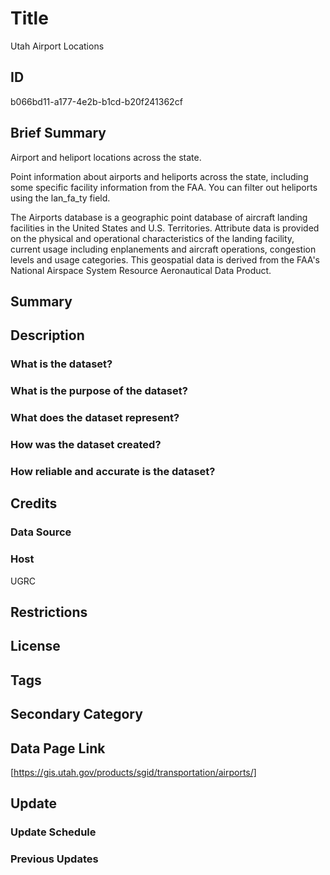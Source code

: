 # Title

Utah Airport Locations

## ID

b066bd11-a177-4e2b-b1cd-b20f241362cf

## Brief Summary

Airport and heliport locations across the state.

Point information about airports and heliports across the state, including some specific facility information from the FAA. You can filter out heliports using the lan_fa_ty field.

The Airports database is a geographic point database of aircraft landing facilities in the United States and U.S. Territories. Attribute data is provided on the physical and operational characteristics of the landing facility, current usage including enplanements and aircraft operations, congestion levels and usage categories. This geospatial data is derived from the FAA's National Airspace System Resource Aeronautical Data Product.

## Summary

## Description

### What is the dataset?

### What is the purpose of the dataset?

### What does the dataset represent?

### How was the dataset created?

### How reliable and accurate is the dataset?

## Credits

### Data Source

### Host

UGRC

## Restrictions

## License

## Tags

## Secondary Category

## Data Page Link

[https://gis.utah.gov/products/sgid/transportation/airports/]

## Update

### Update Schedule

### Previous Updates
